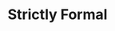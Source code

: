 ---
ee_id_thing: '99'
site: '1'
type: '2'
inv_num: 2010-027
add_credit:
url: 2010-027-strictly-formal
title: 'Strictly Formal '
year: '2010'
display_year: '2010'
medium: Website
dims:
pitch: "​Interview blog"
ps:
live_url: http://strictly-formal.org/
youtube:
https://github.com/coryarcangel/alu:
imgs: 2010-027-Strictly-Formal-Screenshot-Database-IH.jpg
subheading:
download:
commission:
related:
layout: things-i-made
---